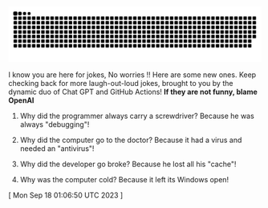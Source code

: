 <picture>
  <source media="(prefers-color-scheme: dark)" srcset="https://raw.githubusercontent.com/platane/platane/output/github-contribution-grid-snake-dark.svg">
  <source media="(prefers-color-scheme: light)" srcset="https://raw.githubusercontent.com/platane/platane/output/github-contribution-grid-snake.svg">
  <img alt="github contribution grid snake animation" src="https://raw.githubusercontent.com/platane/platane/output/github-contribution-grid-snake.svg">
</picture>


I know you are here for jokes, No worries !!
Here are some new ones. Keep checking back for more laugh-out-loud jokes, brought to you by the dynamic duo of Chat GPT and GitHub Actions! __If they are not funny, blame OpenAI__
 
1. Why did the programmer always carry a screwdriver? Because he was always "debugging"!

2. Why did the computer go to the doctor? Because it had a virus and needed an "antivirus"!

3. Why did the developer go broke? Because he lost all his "cache"!

4. Why was the computer cold? Because it left its Windows open!
 
[ 
Mon Sep 18 01:06:50 UTC 2023
 ]

